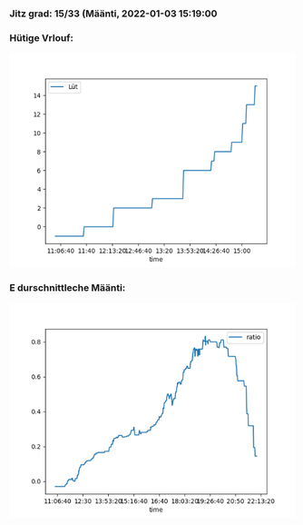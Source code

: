 ### Jitz grad: 15/33 (Määnti, 2022-01-03 15:19:00

### Hütige Vrlouf:
![Graph](Today.png)

### E durschnittleche Määnti:
![Graph](Määnti.png)